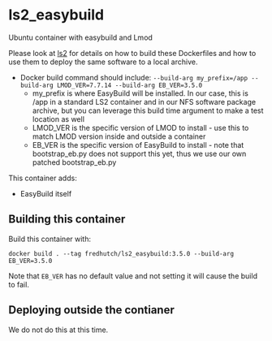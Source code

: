 # ls2_easybuild

Ubuntu container with easybuild and Lmod

Please look at [ls2](https://github.com/FredHutch/ls2) for details on how to build these Dockerfiles and how to use them to deploy the same software to a local archive.


* Docker build command should include: `--build-arg my_prefix=/app --build-arg LMOD_VER=7.7.14 --build-arg EB_VER=3.5.0`
  * my_prefix is where EasyBuild will be installed. In our case, this is /app in a standard LS2 container and in our NFS software package archive, but you can leverage this build time argument to make a test location as well
  * LMOD_VER is the specific version of LMOD to install - use this to match LMOD version inside and outside a container
  * EB_VER is the specific version of EasyBuild to install - note that bootstrap_eb.py does not support this yet, thus we use our own patched bootstrap_eb.py

This container adds:

* EasyBuild itself

## Building this container

Build this container with:

`docker build . --tag fredhutch/ls2_easybuild:3.5.0 --build-arg EB_VER=3.5.0`

Note that `EB_VER` has no default value and not setting it will cause the build to fail.

## Deploying outside the contianer

We do not do this at this time.
